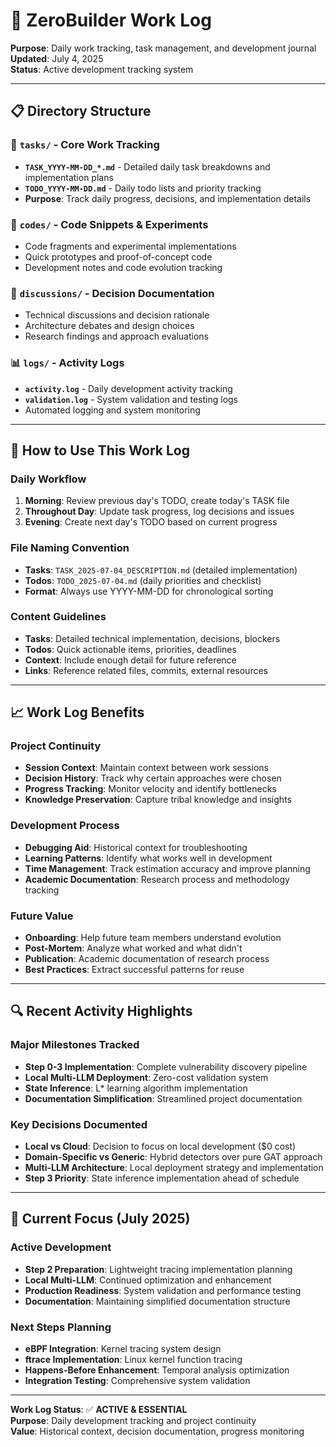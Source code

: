 # 📝 **ZeroBuilder Work Log**

**Purpose**: Daily work tracking, task management, and development journal  
**Updated**: July 4, 2025  
**Status**: Active development tracking system

---

## 📋 **Directory Structure**

### **📅 `tasks/`** - Core Work Tracking
- **`TASK_YYYY-MM-DD_*.md`** - Detailed daily task breakdowns and implementation plans
- **`TODO_YYYY-MM-DD.md`** - Daily todo lists and priority tracking
- **Purpose**: Track daily progress, decisions, and implementation details

### **💾 `codes/`** - Code Snippets & Experiments  
- Code fragments and experimental implementations
- Quick prototypes and proof-of-concept code
- Development notes and code evolution tracking

### **💬 `discussions/`** - Decision Documentation
- Technical discussions and decision rationale  
- Architecture debates and design choices
- Research findings and approach evaluations

### **📊 `logs/`** - Activity Logs
- **`activity.log`** - Daily development activity tracking
- **`validation.log`** - System validation and testing logs
- Automated logging and system monitoring

---

## 🎯 **How to Use This Work Log**

### **Daily Workflow**
1. **Morning**: Review previous day's TODO, create today's TASK file
2. **Throughout Day**: Update task progress, log decisions and issues
3. **Evening**: Create next day's TODO based on current progress

### **File Naming Convention**
- **Tasks**: `TASK_2025-07-04_DESCRIPTION.md` (detailed implementation)
- **Todos**: `TODO_2025-07-04.md` (daily priorities and checklist)
- **Format**: Always use YYYY-MM-DD for chronological sorting

### **Content Guidelines**
- **Tasks**: Detailed technical implementation, decisions, blockers
- **Todos**: Quick actionable items, priorities, deadlines  
- **Context**: Include enough detail for future reference
- **Links**: Reference related files, commits, external resources

---

## 📈 **Work Log Benefits**

### **Project Continuity**
- **Session Context**: Maintain context between work sessions
- **Decision History**: Track why certain approaches were chosen
- **Progress Tracking**: Monitor velocity and identify bottlenecks
- **Knowledge Preservation**: Capture tribal knowledge and insights

### **Development Process**
- **Debugging Aid**: Historical context for troubleshooting
- **Learning Patterns**: Identify what works well in development
- **Time Management**: Track estimation accuracy and improve planning
- **Academic Documentation**: Research process and methodology tracking

### **Future Value**
- **Onboarding**: Help future team members understand evolution
- **Post-Mortem**: Analyze what worked and what didn't
- **Publication**: Academic documentation of research process
- **Best Practices**: Extract successful patterns for reuse

---

## 🔍 **Recent Activity Highlights**

### **Major Milestones Tracked**
- **Step 0-3 Implementation**: Complete vulnerability discovery pipeline
- **Local Multi-LLM Deployment**: Zero-cost validation system  
- **State Inference**: L* learning algorithm implementation
- **Documentation Simplification**: Streamlined project documentation

### **Key Decisions Documented**
- **Local vs Cloud**: Decision to focus on local development ($0 cost)
- **Domain-Specific vs Generic**: Hybrid detectors over pure GAT approach
- **Multi-LLM Architecture**: Local deployment strategy and implementation
- **Step 3 Priority**: State inference implementation ahead of schedule

---

## 🚀 **Current Focus (July 2025)**

### **Active Development**
- **Step 2 Preparation**: Lightweight tracing implementation planning
- **Local Multi-LLM**: Continued optimization and enhancement
- **Production Readiness**: System validation and performance testing
- **Documentation**: Maintaining simplified documentation structure

### **Next Steps Planning**
- **eBPF Integration**: Kernel tracing system design
- **ftrace Implementation**: Linux kernel function tracing
- **Happens-Before Enhancement**: Temporal analysis optimization
- **Integration Testing**: Comprehensive system validation

---

**Work Log Status**: ✅ **ACTIVE & ESSENTIAL**  
**Purpose**: Daily development tracking and project continuity  
**Value**: Historical context, decision documentation, progress monitoring